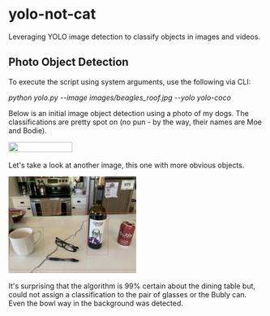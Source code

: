 # yolo-not-cat

Leveraging YOLO image detection to classify objects in images and videos.

## Photo Object Detection

To execute the script using system arguments, use the following via CLI:

*python yolo.py --image images/beagles_roof.jpg --yolo yolo-coco*

Below is an initial image object detection using a photo of my dogs. The classifications are pretty spot on (no pun - by the way, their names are Moe and Bodie).

<img src="https://github.com/datavizhokie/yolo-not-cat/blob/main/beagles_roof_class_result.png" width=50% height=50%>

Let's take a look at another image, this one with more obvious objects.

<img src="https://github.com/datavizhokie/yolo-not-cat/blob/main/counter_objects_class_result.png" width=50% height=50%>

It's surprising that the algorithm is 99% certain about the dining table but, could not assign a classification to the pair of glasses or the Bubly can. Even the bowl way in the background was detected.